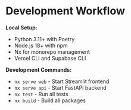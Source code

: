 # Development Workflow

**Local Setup:**
- Python 3.11+ with Poetry
- Node.js 18+ with npm
- Nx for monorepo management
- Vercel CLI and Supabase CLI

**Development Commands:**
- `nx serve web` - Start Streamlit frontend
- `nx serve api` - Start FastAPI backend
- `nx test` - Run all tests
- `nx build` - Build all packages
